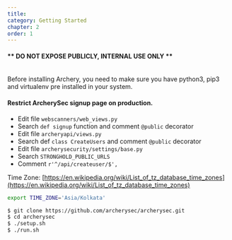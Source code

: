 ```yaml
---
title: 
category: Getting Started
chapter: 2
order: 1
---
```


####  ** **DO NOT EXPOSE PUBLICLY, INTERNAL USE ONLY** **
<br/>
Before installing Archery, you need to make sure you have python3, pip3 and virtualenv pre installed in your system.


#### Restrict ArcherySec signup page on production.

- Edit file `webscanners/web_views.py`
- Search `def signup` function and comment `@public` decorator
- Edit file `archeryapi/views.py`
- Search def `class CreateUsers` and comment `@public` decorator
- Edit file `archerysecurity/settings/base.py`
- Search `STRONGHOLD_PUBLIC_URLS`
- Comment `r'^/api/createuser/$',`


Time Zone: [https://en.wikipedia.org/wiki/List_of_tz_database_time_zones](https://en.wikipedia.org/wiki/List_of_tz_database_time_zones)

``` bash
export TIME_ZONE='Asia/Kolkata'

$ git clone https://github.com/archerysec/archerysec.git
$ cd archerysec
$ ./setup.sh
$ ./run.sh
```

